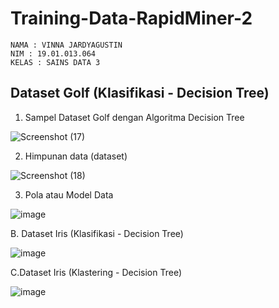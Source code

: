 # Training-Data-RapidMiner-2
```
NAMA : VINNA JARDYAGUSTIN
NIM : 19.01.013.064
KELAS : SAINS DATA 3
```

## Dataset Golf  (Klasifikasi - Decision Tree)   
1. Sampel Dataset Golf dengan Algoritma Decision Tree

  ![Screenshot (17)](https://user-images.githubusercontent.com/105411972/197766347-8906fe7a-65b5-40aa-9a2e-b2e695f638d4.png)

2. Himpunan data (dataset)

  ![Screenshot (18)](https://user-images.githubusercontent.com/105411972/197766461-75dc9bdb-7346-4cf0-b722-f64cceec02e7.png)

3. Pola atau Model Data

  ![image](https://user-images.githubusercontent.com/105411972/197689295-000a725a-8635-4099-8e45-0304154034b1.png)

B. Dataset Iris (Klasifikasi - Decision Tree) 

![image](https://user-images.githubusercontent.com/105411972/197688961-2c47e818-fe9b-48ff-a0b5-35a15f20202a.png)

C.Dataset Iris (Klastering - Decision Tree) 

![image](https://user-images.githubusercontent.com/105411972/197688542-4834b2b4-f59a-45dd-b3b0-1e42452fc28e.png) 
